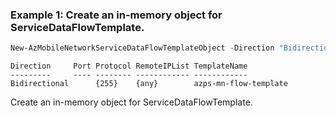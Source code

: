 ### Example 1: Create an in-memory object for ServiceDataFlowTemplate.
```powershell
New-AzMobileNetworkServiceDataFlowTemplateObject -Direction "Bidirectional" -Protocol "255" -RemoteIPList "any" -TemplateName azps-mn-flow-template
```

```output
Direction     Port Protocol RemoteIPList TemplateName
---------     ---- -------- ------------ ------------
Bidirectional      {255}    {any}        azps-mn-flow-template
```

Create an in-memory object for ServiceDataFlowTemplate.